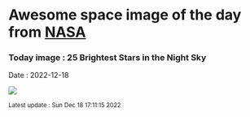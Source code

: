 
# Awesome space image of the day from [NASA](https://api.nasa.gov/)

### Today image : 25 Brightest Stars in the Night Sky
Date : 2022-12-18

![](https://apod.nasa.gov/apod/image/2212/25BrightestStars_Jittasaiyapan_960.jpg)

<small>Latest update : Sun Dec 18 17:11:15 2022</small>
        